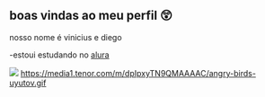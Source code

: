 ## boas vindas ao meu perfil 😲

nosso nome é vinicius e diego

-estoui estudando no [alura](https://www.alura.com.br)

![](https://media1.tenor.com/m/dpIpxyTN9QMAAAAC/angry-birds-uyutov.gif)
https://media1.tenor.com/m/dpIpxyTN9QMAAAAC/angry-birds-uyutov.gif
